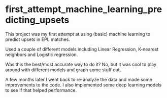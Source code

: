 # first_attempt_machine_learning_predicting_upsets
This project was my first attempt at using (basic) machine learning to predict upsets in EPL matches.


Used a couple of different models including Linear Regression, K-nearest neighbors and Logistic regression.

Was this the best/most accurate way to do it? No, but it was cool to play around with different models and graph some stuff out.

A few months later I went back to re-analyze the data and made some improvements to the code. I also implemented some deep learning models to see if that helped performance.
